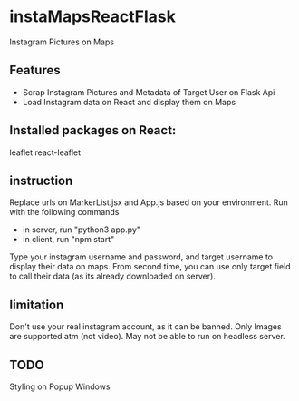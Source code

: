 # instaMapsReactFlask
Instagram Pictures on Maps

## Features
- Scrap Instagram Pictures and Metadata of Target User on Flask Api
- Load Instagram data on React and display them on Maps

## Installed packages on React:
leaflet
react-leaflet

## instruction
Replace urls on MarkerList.jsx and App.js based on your environment.
Run with the following commands
- in server, run "python3 app.py"
- in client, run "npm start"

Type your instagram username and password, and target username to display their data on maps.
From second time, you can use only target field to call their data (as its already downloaded on server).

## limitation
Don't use your real instagram account, as it can be banned.
Only Images are supported atm (not video). 
May not be able to run on headless server. 

## TODO
Styling on Popup Windows
